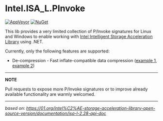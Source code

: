 # Intel.ISA_L.PInvoke

[![AppVeyor](https://ci.appveyor.com/api/projects/status/id3mrt9m4j2usal2/branch/main?svg=true)](https://ci.appveyor.com/project/Apollo3zehn/intel-isa-l-pinvoke)
[![NuGet](https://img.shields.io/nuget/vpre/Intel.ISA_L.PInvoke.svg?label=Nuget)](https://www.nuget.org/packages/Intel.ISA_L.PInvoke)

This lib provides a very limited collection of P/Invoke signatures for Linux and Windows to enable working with [Intel Intelligent Storage Acceleration Library](https://github.com/intel/isa-l) using .NET.

Currently, only the following features are supported:
- De-compression - Fast inflate-compatible data compression ([example 1](https://github.com/Apollo3zehn/Intel.ISA-L.PInvoke/blob/main/tests/Intel.ISA-L.PInvoke.Tests/PInvokeTests.cs#L16), [example 2](https://github.com/intel/isa-l/blob/f980b366556d785ea7701a529c6d1c3b33d05502/programs/igzip_cli.c#L921-L944))

---
**NOTE**

Pull requests to expose more P/Invoke signatures or to improve already available functionality are warmly welcomed.

---

*based on: https://01.org/intel%C2%AE-storage-acceleration-library-open-source-version/documentation/isa-l-2.28-api-doc*